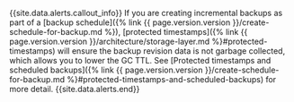 {{site.data.alerts.callout_info}}
If you are creating incremental backups as part of a [backup schedule]({% link {{ page.version.version }}/create-schedule-for-backup.md %}), [protected timestamps]({% link {{ page.version.version }}/architecture/storage-layer.md %}#protected-timestamps) will ensure the backup revision data is not garbage collected, which allows you to lower the GC TTL. See [Protected timestamps and scheduled backups]({% link {{ page.version.version }}/create-schedule-for-backup.md %}#protected-timestamps-and-scheduled-backups) for more detail. 
{{site.data.alerts.end}}
